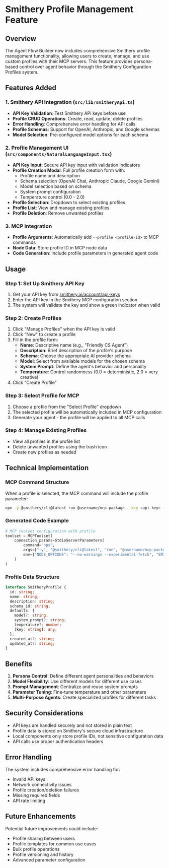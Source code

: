 # Smithery Profile Management Feature

## Overview

The Agent Flow Builder now includes comprehensive Smithery profile management functionality, allowing users to create, manage, and use custom profiles with their MCP servers. This feature provides persona-based control over agent behavior through the Smithery Configuration Profiles system.

## Features Added

### 1. Smithery API Integration (`src/lib/smitheryApi.ts`)
- **API Key Validation**: Test Smithery API keys before use
- **Profile CRUD Operations**: Create, read, update, delete profiles
- **Error Handling**: Comprehensive error handling for API calls
- **Profile Schemas**: Support for OpenAI, Anthropic, and Google schemas
- **Model Selection**: Pre-configured model options for each schema

### 2. Profile Management UI (`src/components/NaturalLanguageInput.tsx`)
- **API Key Input**: Secure API key input with validation indicators
- **Profile Creation Modal**: Full profile creation form with:
  - Profile name and description
  - Schema selection (OpenAI Chat, Anthropic Claude, Google Gemini)
  - Model selection based on schema
  - System prompt configuration
  - Temperature control (0.0 - 2.0)
- **Profile Selection**: Dropdown to select existing profiles
- **Profile List**: View and manage existing profiles
- **Profile Deletion**: Remove unwanted profiles

### 3. MCP Integration
- **Profile Arguments**: Automatically add `--profile <profile-id>` to MCP commands
- **Node Data**: Store profile ID in MCP node data
- **Code Generation**: Include profile parameters in generated agent code

## Usage

### Step 1: Set Up Smithery API Key
1. Get your API key from [smithery.ai/account/api-keys](https://smithery.ai/account/api-keys)
2. Enter the API key in the Smithery MCP configuration section
3. The system will validate the key and show a green indicator when valid

### Step 2: Create Profiles
1. Click "Manage Profiles" when the API key is valid
2. Click "New" to create a profile
3. Fill in the profile form:
   - **Name**: Descriptive name (e.g., "Friendly CS Agent")
   - **Description**: Brief description of the profile's purpose
   - **Schema**: Choose the appropriate AI provider schema
   - **Model**: Select from available models for the chosen schema
   - **System Prompt**: Define the agent's behavior and personality
   - **Temperature**: Control randomness (0.0 = deterministic, 2.0 = very creative)
4. Click "Create Profile"

### Step 3: Select Profile for MCP
1. Choose a profile from the "Select Profile" dropdown
2. The selected profile will be automatically included in MCP configuration
3. Generate your agent - the profile will be applied to all MCP calls

### Step 4: Manage Existing Profiles
- View all profiles in the profile list
- Delete unwanted profiles using the trash icon
- Create new profiles as needed

## Technical Implementation

### MCP Command Structure
When a profile is selected, the MCP command will include the profile parameter:

```bash
npx -y @smithery/cli@latest run @username/mcp-package --key <api-key> --profile <profile-id>
```

### Generated Code Example
```python
# MCP toolset configuration with profile
toolset = MCPToolset(
    connection_params=StdioServerParameters(
        command="npx",
        args=["-y", "@smithery/cli@latest", "run", "@username/mcp-package", "--key", "smithery_api_key", "--profile", "spatial-damselfly-XpTIrH"],
        env={"NODE_OPTIONS": "--no-warnings --experimental-fetch", "SMITHERY_API_KEY": "smithery_api_key"}
    )
)
```

### Profile Data Structure
```typescript
interface SmitheryProfile {
  id: string;
  name: string;
  description: string;
  schema_id: string;
  defaults: {
    model?: string;
    system_prompt?: string;
    temperature?: number;
    [key: string]: any;
  };
  created_at?: string;
  updated_at?: string;
}
```

## Benefits

1. **Persona Control**: Define different agent personalities and behaviors
2. **Model Flexibility**: Use different models for different use cases
3. **Prompt Management**: Centralize and reuse system prompts
4. **Parameter Tuning**: Fine-tune temperature and other parameters
5. **Multi-Purpose Agents**: Create specialized profiles for different tasks

## Security Considerations

- API keys are handled securely and not stored in plain text
- Profile data is stored on Smithery's secure cloud infrastructure
- Local components only store profile IDs, not sensitive configuration data
- API calls use proper authentication headers

## Error Handling

The system includes comprehensive error handling for:
- Invalid API keys
- Network connectivity issues
- Profile creation/deletion failures
- Missing required fields
- API rate limiting

## Future Enhancements

Potential future improvements could include:
- Profile sharing between users
- Profile templates for common use cases
- Bulk profile operations
- Profile versioning and history
- Advanced parameter configuration